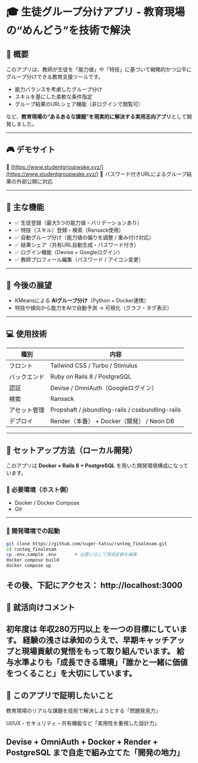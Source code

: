 # 🎓 生徒グループ分けアプリ - 教育現場の“めんどう”を技術で解決

## 📌 概要

このアプリは、教師が生徒を「能力値」や「特技」に基づいて戦略的かつ公平にグループ分けできる教育支援ツールです。

- 能力バランスを考慮したグループ分け
- スキルを基にした柔軟な条件指定
- グループ結果のURLシェア機能（非ログインで閲覧可）

など、**教育現場の“あるあるな課題”を現実的に解決する実用志向アプリ**として開発しました。

---

## 🎮 デモサイト

🔗 [https://www.studentgroupwake.xyz/](https://www.studentgroupwake.xyz/) 
🔐 パスワード付きURLによるグループ結果の外部公開に対応

---

## 🔧 主な機能

- ✅ 生徒登録（最大5つの能力値・バリデーションあり）
- ✅ 特技（スキル）登録・検索（Ransack使用）
- ✅ 自動グループ分け（能力値の偏りを調整 / 重み付け対応）
- ✅ 結果シェア（共有URL自動生成・パスワード付き）
- ✅ ログイン機能（Devise + Googleログイン）
- ✅ 教師プロフィール編集（パスワード / アイコン変更）

---

## 🤖 今後の展望

- KMeansによる **AIグループ分け**（Python + Docker連携）
- 特技や傾向から能力をAIで自動予測 → 可視化（グラフ・タグ表示）

---

## 💻 使用技術

| 種別        | 内容                                      |
|-------------|-------------------------------------------|
| フロント    | Tailwind CSS / Turbo / Stimulus           |
| バックエンド| Ruby on Rails 8 / PostgreSQL              |
| 認証        | Devise / OmniAuth（Googleログイン）       |
| 検索        | Ransack                                   |
| アセット管理| Propshaft / jsbundling-rails / cssbundling-rails |
| デプロイ    | Render（本番） + Docker（開発） / Neon DB |

---

## 📁 セットアップ方法（ローカル開発）

このアプリは **Docker + Rails 8 + PostgreSQL** を用いた開発環境構成になっています。

### 🔸 必要環境（ホスト側）

- Docker / Docker Compose
- Git

---

### 🚀 開発環境での起動

```bash
git clone https://github.com/suger-tatsu/runteq_finalexam.git
cd runteq_finalexam
cp .env.sample .env       # 必要に応じて環境変数を編集
docker compose build
docker compose up
```

その後、下記にアクセス：
http://localhost:3000
---
## 💬 就活向けコメント

初年度は 年収280万円以上 を一つの目標にしています。
経験の浅さは承知のうえで、早期キャッチアップと現場貢献の覚悟をもって取り組んでいます。
給与水準よりも「成長できる環境」「誰かと一緒に価値をつくること」を大切にしています。
---
## 🧠 このアプリで証明したいこと

教育現場のリアルな課題を技術で解決しようとする「問題発見力」

UI/UX・セキュリティ・共有機能など「実用性を重視した設計力」

Devise + OmniAuth + Docker + Render + PostgreSQL まで自走で組み立てた「開発の地力」
---
